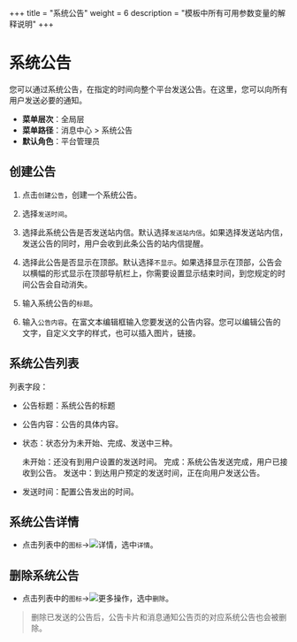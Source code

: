 +++
title = "系统公告"
weight = 6
description = "模板中所有可用参数变量的解释说明"
+++

# 系统公告

您可以通过系统公告，在指定的时间向整个平台发送公告。在这里，您可以向所有用户发送必要的通知。

- **菜单层次**：全局层
- **菜单路径**：消息中心 > 系统公告
- **默认角色**：平台管理员


## 创建公告

1. 点击`创建公告`，创建一个系统公告。

1. 选择`发送时间`。

1. 选择此系统公告是否发送站内信。默认选择`发送站内信`。如果选择发送站内信，发送公告的同时，用户会收到此条公告的站内信提醒。

1. 选择此公告是否显示在顶部。默认选择`不显示`。如果选择显示在顶部，公告会以横幅的形式显示在顶部导航栏上，你需要设置显示结束时间，到您规定的时间公告会自动消失。

1. 输入系统公告的`标题`。

1. 输入`公告内容`。在富文本编辑框输入您要发送的公告内容。您可以编辑公告的文字，自定义文字的样式，也可以插入图片，链接。

## 系统公告列表

列表字段：

- 公告标题：系统公告的标题

- 公告内容：公告的具体内容。

- 状态：状态分为未开始、完成、发送中三种。

    未开始：还没有到用户设置的发送时间。
    完成：系统公告发送完成，用户已接收到公告。
    发送中：到达用户预定的发送时间，正在向用户发送公告。

- 发送时间：配置公告发出的时间。


## 系统公告详情

- 点击列表中的`图标`→![详情](/docs/user-guide/system-configuration/message/image/particulars.png)，选中`详情`。

## 删除系统公告

- 点击列表中的`图标`→![更多操作](/docs/user-guide/system-configuration/message/image/del_button.png)，选中`删除`。
<blockquote class="note">
          删除已发送的公告后，公告卡片和消息通知公告页的对应系统公告也会被删除。
      </blockquote>
